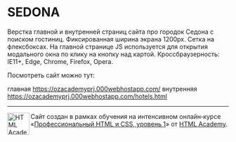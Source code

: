 # SEDONA

Верстка главной и внутренней страниц сайта про городок Седона с поиском гостиниц.
Фиксированная ширина экрана 1200px. Сетка на флексбоксах.
На главной странице JS используется для открытия модального окна по клику на кнопку над картой.
Кроссбраузерность: IE11+, Edge, Chrome, Firefox, Opera.

Посмотреть сайт можно тут:

главная https://ozacademyprj.000webhostapp.com/
внутренняя https://ozacademyprj.000webhostapp.com/hotels.html

---

<a href="https://htmlacademy.ru/intensive/htmlcss"><img align="left" width="50" height="50" alt="HTML Academy" src="https://up.htmlacademy.ru/static/img/intensive/htmlcss/logo-for-github-2.png"></a>

Сайт создан в рамках обучения на интенсивном онлайн‑курсе «[Профессиональный HTML и CSS, уровень 1](https://htmlacademy.ru/intensive/htmlcss)» от [HTML Academy](https://htmlacademy.ru).

